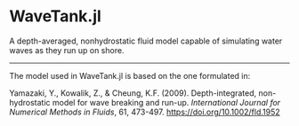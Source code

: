 # WaveTank.jl

A depth-averaged, nonhydrostatic fluid model capable of simulating water waves as they run up on shore.

----

The model used in WaveTank.jl is based on the one formulated in:

Yamazaki, Y., Kowalik, Z., & Cheung, K.F. (2009). Depth-integrated, non-hydrostatic model for wave breaking and run-up. _International Journal for Numerical Methods in Fluids_, 61, 473-497. https://doi.org/10.1002/fld.1952
